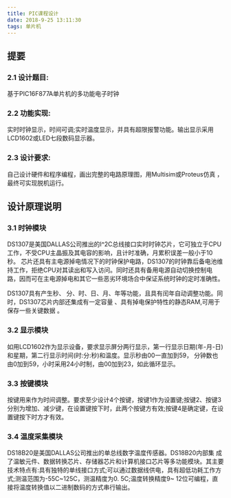 ```yaml
---
title: PIC课程设计
date: 2018-9-25 13:11:30
tags: 单片机
---
```

 
 ## 提要

### 2.1 设计题目:

基于PIC16F877A单片机的多功能电子时钟

### 2.2 功能实现:

实时时钟显示，时间可调;实时温度显示，并具有超限报警功能。输出显示采用LCD1602或LED七段数码显示器。

### 2.3 设计要求:

自己设计硬件和程序编程，画出完整的电路原理图，用Multisim或Proteus仿真 ，最终可实现脱机运行。

## 设计原理说明

### 3.1 时钟模块

DS1307是美国DALLAS公司推出的I^2C总线接口实时时钟芯片，它可独立于CPU工作，不受CPU主晶振及其电容的影响，且计时准确，月累积误差一般小于10秒。 芯片还具有主电源掉电情况下的时钟保护电路，DS1307的时钟靠后备电池维持工作，拒绝CPU对其读出和写入访问。同时还具有备用电源自动切换控制电路，因而可在主电源掉电和其它一些恶劣环境场合中保证系统时钟的定时准确性。

DS1307具有产生秒、 分、时、日、月、年等功能，且具有闰年自动调整功能。同时，DS1307芯片内部还集成有一定容量 、具有掉电保护特性的静态RAM,可用于保存一些关键数据 。

### 3.2 显示模块

如用LCD1602作为显示设备，要求显示屏分两行显示，第一行显示日期(年-月-日) 和星期，第二行显示时间(时:分:秒)和温度。显示秒由00一直加到59， 分钟数也由0加到59，小时采用24小时制，由00加到23，如此循环显示。

### 3.3 按键模块

按键用来作为时间调整。要求至少设计4个按键，按键1作为设置键;按键2、按键3分别为增加、减少键，在设置键按下时，此两个按键方有效;按键4是确定键，在设置键按下时方才有效。

### 3.4 温度采集模块

DS18B20是美国DALLAS公司推出的单总线数字温度传感器。DS18B20内部集 成了温敏元件、数据转换芯片、存储器芯片和计算机接口芯片等多功能模块。其主要技术特点有:具有独特的单线接口方式;可以通过数据线供电，具有超低功耗工作方式;测温范围为-55C~125C，测温精度为0. 5C;温度转换精度9~ 12位可编程，直接将温度转换值以二进制数码的方式串行输出。










